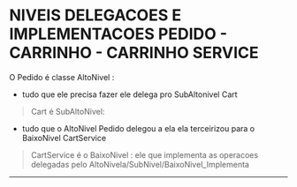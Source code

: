 # NIVEIS DELEGACOES E IMPLEMENTACOES PEDIDO - CARRINHO - CARRINHO SERVICE

O Pedido é classe AltoNivel :

- tudo que ele precisa fazer ele delega pro SubAltonivel Cart

> Cart é SubAltoNivel:

- tudo que o AltoNivel Pedido delegou a ela ela terceirizou para o BaixoNivel CartService

> CartService é o BaixoNivel :
> ele que implementa as operacoes delegadas pelo AltoNivela/SubNivel/BaixoNivel_Implementa

---
